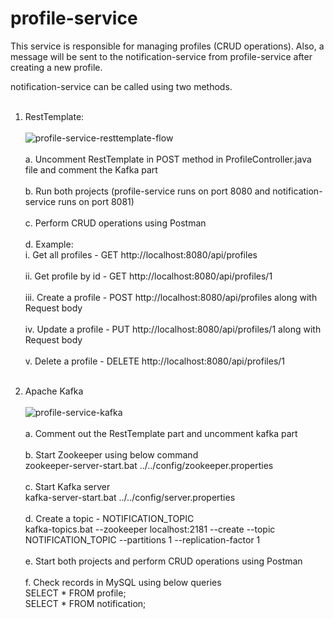 # profile-service

This service is responsible for managing profiles (CRUD operations). Also, a message will be sent to the notification-service from profile-service after creating a new profile. 

notification-service can be called using two methods.<br/><br/>

1. RestTemplate:<br/><br/>
![profile-service-resttemplate-flow](https://user-images.githubusercontent.com/37982804/151371457-3f04d393-f54c-4357-a900-f3b419b04150.jpg)
<br/><br/>a. Uncomment RestTemplate in POST method in ProfileController.java file and comment the Kafka part <br/><br/>
b. Run both projects (profile-service runs on port 8080 and notification-service runs on port 8081) <br/><br/>
c. Perform CRUD operations using Postman <br/><br/>
d. Example:<br/>
i. Get all profiles - GET http://localhost:8080/api/profiles<br/><br/>
ii. Get profile by id - GET http://localhost:8080/api/profiles/1<br/><br/>
iii. Create a profile - POST http://localhost:8080/api/profiles along with Request body<br/><br/>
iv. Update a profile - PUT http://localhost:8080/api/profiles/1 along with Request body<br/><br/>
v. Delete a profile - DELETE http://localhost:8080/api/profiles/1<br/><br/>

2. Apache Kafka<br/><br/>
![profile-service-kafka](https://user-images.githubusercontent.com/37982804/151407953-3e14f135-f525-401c-9ca9-3e4725ff0b1a.jpg)
<br/><br/>a. Comment out the RestTemplate part and uncomment kafka part<br/><br/>
b. Start Zookeeper using below command<br/>
zookeeper-server-start.bat ../../config/zookeeper.properties<br/><br/>
c. Start Kafka server<br/>
kafka-server-start.bat ../../config/server.properties<br/><br/>
d. Create a topic - NOTIFICATION_TOPIC<br/>
kafka-topics.bat --zookeeper localhost:2181 --create --topic NOTIFICATION_TOPIC --partitions 1 --replication-factor 1<br/><br/>
e. Start both projects and perform CRUD operations using Postman<br/><br/>
f. Check records in MySQL using below queries<br>
SELECT * FROM profile;<br>
SELECT * FROM notification;
